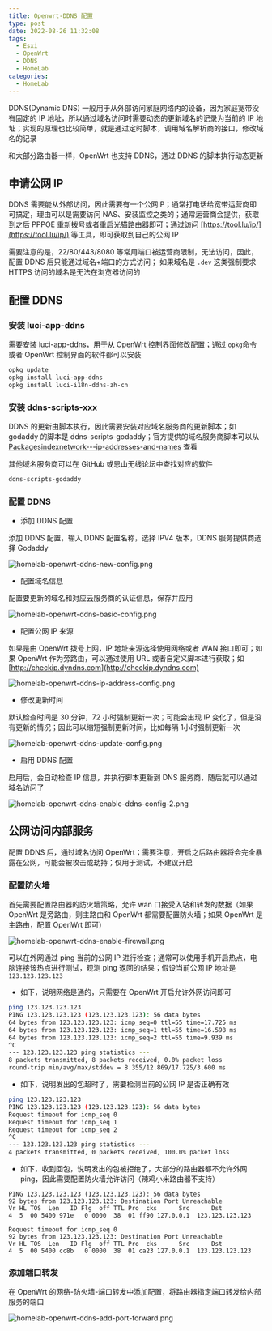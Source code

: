 ```yaml
---
title: Openwrt-DDNS 配置
type: post
date: 2022-08-26 11:32:08
tags:
  - Esxi
  - OpenWrt
  - DDNS
  - HomeLab
categories:
  - HomeLab
---
```



DDNS(Dynamic DNS) 一般用于从外部访问家庭网络内的设备，因为家庭宽带没有固定的 IP 地址，所以通过域名访问时需要动态的更新域名的记录为当前的 IP 地址；实现的原理也比较简单，就是通过定时脚本，调用域名解析商的接口，修改域名的记录

和大部分路由器一样，OpenWrt 也支持 DDNS，通过 DDNS 的脚本执行动态更新

## 申请公网 IP

DDNS 需要能从外部访问，因此需要有一个公网IP；通常打电话给宽带运营商即可搞定，理由可以是需要访问 NAS、安装监控之类的；通常运营商会提供，获取到之后 PPPOE 重新拨号或者重启光猫路由器即可；通过访问 [https://tool.lu/ip/](https://tool.lu/ip/) 等工具，即可获取到自己的公网 IP

需要注意的是，22/80/443/8080 等常用端口被运营商限制，无法访问，因此，配置 DDNS 后只能通过域名+端口的方式访问； 如果域名是 `.dev` 这类强制要求 HTTPS 访问的域名是无法在浏览器访问的

## 配置 DDNS

### 安装 luci-app-ddns

需要安装 luci-app-ddns，用于从 OpenWrt 控制界面修改配置；通过 `opkg`命令或者 OpenWrt 控制界面的软件都可以安装

```bash
opkg update
opkg install luci-app-ddns
opkg install luci-i18n-ddns-zh-cn
```

### 安装 ddns-scripts-xxx

DDNS 的更新由脚本执行，因此需要安装对应域名服务商的更新脚本；如 godaddy 的脚本是 ddns-scripts-godaddy；官方提供的域名服务商脚本可以从 [Packagesindexnetwork---ip-addresses-and-names](https://openwrt.org/packages/index/network---ip-addresses-and-names) 查看

其他域名服务商可以在 GitHub 或恩山无线论坛中查找对应的软件

```bash
ddns-scripts-godaddy
```

### 配置 DDNS

- 添加 DDNS 配置

添加 DDNS 配置，输入 DDNS 配置名称，选择 IPV4 版本，DDNS 服务提供商选择 Godaddy

![homelab-openwrt-ddns-new-config.png](https://img.hellowood.dev/picture/homelab-openwrt-ddns-new-config.png)

- 配置域名信息

配置要更新的域名和对应云服务商的认证信息，保存并应用

![homelab-openwrt-ddns-basic-config.png](https://img.hellowood.dev/picture/homelab-openwrt-ddns-basic-config.png)

- 配置公网 IP 来源

如果是由 OpenWrt 拨号上网，IP 地址来源选择使用网络或者 WAN 接口即可；如果 OpenWrt 作为旁路由，可以通过使用 URL 或者自定义脚本进行获取；如 [http://checkip.dyndns.com](http://checkip.dyndns.com)

![homelab-openwrt-ddns-ip-address-config.png](https://img.hellowood.dev/picture/homelab-openwrt-ddns-ip-address-config.png)

- 修改更新时间

默认检查时间是 30 分钟，72 小时强制更新一次；可能会出现 IP 变化了，但是没有更新的情况；因此可以缩短强制更新时间，比如每隔 1小时强制更新一次

![homelab-openwrt-ddns-update-config.png](https://img.hellowood.dev/picture/homelab-openwrt-ddns-update-config.png)

- 启用 DDNS 配置

启用后，会自动检查 IP 信息，并执行脚本更新到 DNS 服务商，随后就可以通过域名访问了

![homelab-openwrt-ddns-enable-ddns-config-2.png](https://img.hellowood.dev/picture/homelab-openwrt-ddns-enable-ddns-config-2.png)

## 公网访问内部服务

配置 DDNS 后，通过域名访问 OpenWrt；需要注意，开启之后路由器将会完全暴露在公网，可能会被攻击或劫持；仅用于测试，不建议开启

### 配置防火墙

首先需要配置路由器的防火墙策略，允许 wan 口接受入站和转发的数据（如果 OpenWrt 是旁路由，则主路由和 OpenWrt 都需要配置防火墙；如果 OpenWrt 是主路由，配置 OpenWrt 即可）

![homelab-openwrt-ddns-enable-firewall.png](https://img.hellowood.dev/picture/homelab-openwrt-ddns-enable-firewall.png)

可以在外网通过 ping 当前的公网 IP 进行检查；通常可以使用手机开启热点，电脑连接该热点进行测试，观测 ping 返回的结果；假设当前公网 IP 地址是 `123.123.123.123`

- 如下，说明网络是通的，只需要在 OpenWrt 开启允许外网访问即可

```bash
ping 123.123.123.123
PING 123.123.123.123 (123.123.123.123): 56 data bytes
64 bytes from 123.123.123.123: icmp_seq=0 ttl=55 time=17.725 ms
64 bytes from 123.123.123.123: icmp_seq=1 ttl=55 time=16.598 ms
64 bytes from 123.123.123.123: icmp_seq=2 ttl=55 time=9.939 ms
^C
--- 123.123.123.123 ping statistics ---
8 packets transmitted, 8 packets received, 0.0% packet loss
round-trip min/avg/max/stddev = 8.355/12.869/17.725/3.600 ms
```

- 如下，说明发出的包超时了，需要检测当前的公网 IP 是否正确有效

```bash
ping 123.123.123.123
PING 123.123.123.123 (123.123.123.123): 56 data bytes
Request timeout for icmp_seq 0
Request timeout for icmp_seq 1
Request timeout for icmp_seq 2
^C
--- 123.123.123.123 ping statistics ---
4 packets transmitted, 0 packets received, 100.0% packet loss
```

- 如下，收到回包，说明发出的包被拒绝了，大部分的路由器都不允许外网 ping，因此需要配置防火墙允许访问（辣鸡小米路由器不支持）

```
PING 123.123.123.123 (123.123.123.123): 56 data bytes
92 bytes from 123.123.123.123: Destination Port Unreachable
Vr HL TOS  Len   ID Flg  off TTL Pro  cks      Src      Dst
4  5  00 5400 971e   0 0000  38  01 ff90 127.0.0.1  123.123.123.123

Request timeout for icmp_seq 0
92 bytes from 123.123.123.123: Destination Port Unreachable
Vr HL TOS  Len   ID Flg  off TTL Pro  cks      Src      Dst
4  5  00 5400 cc8b   0 0000  38  01 ca23 127.0.0.1  123.123.123.123
```

### 添加端口转发

在 OpenWrt 的网络-防火墙-端口转发中添加配置，将路由器指定端口转发给内部服务的端口

![homelab-openwrt-ddns-add-port-forward.png](https://img.hellowood.dev/picture/homelab-openwrt-ddns-add-port-forward.png)
